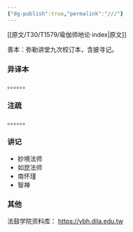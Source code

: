 ```yaml
---
{"dg-publish":true,"permalink":"///"}
---
```


[[原文/T30/T1579/瑜伽师地论·index\|原文]]

善本：弥勒讲堂九次校订本，含披寻记。
### 异译本
。。。。。。
### 注疏
。。。。。。
### 讲记
- 妙境法师
- 如崑法师
- 南怀瑾
- 智禅
### 其他
法鼓学院资料库： https://ybh.dila.edu.tw